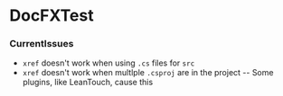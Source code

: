 # DocFXTest

### CurrentIssues
- `xref` doesn't work when using `.cs` files for `src`
- `xref` doesn't work when multlple `.csproj` are in the project
-- Some plugins, like LeanTouch, cause this
